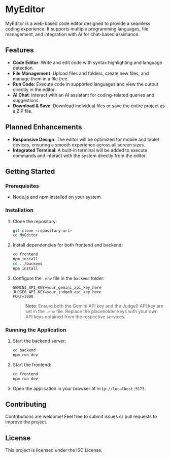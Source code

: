 # MyEditor

MyEditor is a web-based code editor designed to provide a seamless coding experience. It supports multiple programming languages, file management, and integration with AI for chat-based assistance.

## Features

- **Code Editor**: Write and edit code with syntax highlighting and language detection.
- **File Management**: Upload files and folders, create new files, and manage them in a file tree.
- **Run Code**: Execute code in supported languages and view the output directly in the editor.
- **AI Chat**: Interact with an AI assistant for coding-related queries and suggestions.
- **Download & Save**: Download individual files or save the entire project as a ZIP file.

## Planned Enhancements

- **Responsive Design**: The editor will be optimized for mobile and tablet devices, ensuring a smooth experience across all screen sizes.
- **Integrated Terminal**: A built-in terminal will be added to execute commands and interact with the system directly from the editor.

## Getting Started

### Prerequisites

- Node.js and npm installed on your system.

### Installation

1. Clone the repository:
   ```bash
   git clone <repository-url>
   cd MyEditor
   ```

2. Install dependencies for both frontend and backend:
   ```bash
   cd frontend
   npm install
   cd ../backend
   npm install
   ```

3. Configure the `.env` file in the `backend` folder:
   ```properties
   GEMINI_API_KEY=your_gemini_api_key_here
   JUDGE0_API_KEY=your_judge0_api_key_here
   PORT=3000
   ```

   > **Note**: Ensure both the Gemini API key and the Judge0 API key are set in the `.env` file. Replace the placeholder keys with your own API keys obtained from the respective services.

### Running the Application

1. Start the backend server:
   ```bash
   cd backend
   npm run dev
   ```

2. Start the frontend:
   ```bash
   cd frontend
   npm run dev
   ```

3. Open the application in your browser at `http://localhost:5173`.

## Contributing

Contributions are welcome! Feel free to submit issues or pull requests to improve the project.

## License

This project is licensed under the ISC License.


